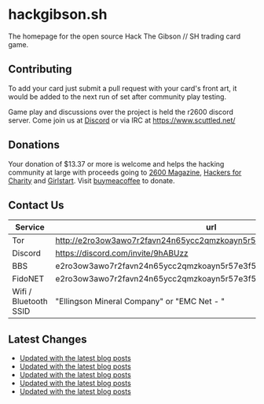 # hackgibson.sh
The homepage for the open source Hack The Gibson // SH trading card game.


## Contributing

To add your card just submit a pull request with your card's front art, it would be added to the next run of set after community play testing.

Game play and discussions over the project is held the r2600 discord server. Come join us at [Discord](https://discord.com/invite/9hABUzz) or via IRC at https://www.scuttled.net/


## Donations

Your donation of $13.37 or more is welcome and helps the hacking community at large with proceeds going to [2600 Magazine](https://2600.com/), [Hackers for Charity](https://hackersforcharity.org) and [Girlstart](https://girlstart.org).  Visit [buymeacoffee](https://www.buymeacoffee.com/hackgibson.sh) to donate.


## Contact Us

Service | url
-|-
Tor | http://e2ro3ow3awo7r2favn24n65ycc2qmzkoayn5r57e3f56nvjwdcgg32ad.onion
Discord | https://discord.com/invite/9hABUzz
BBS | e2ro3ow3awo7r2favn24n65ycc2qmzkoayn5r57e3f56nvjwdcgg32ad.onion:23
FidoNET | e2ro3ow3awo7r2favn24n65ycc2qmzkoayn5r57e3f56nvjwdcgg32ad.onion:24554
Wifi / Bluetooth SSID | "Ellingson Mineral Company" or "EMC Net - <fidonet address>"

## Latest Changes
<!-- BLOG-POST-LIST:START -->
- [Updated with the latest blog posts](https://github.com/DFW2600/hackgibson.sh/commit/1c141ce962a931bca2e86a15baba2206535ab781)
- [Updated with the latest blog posts](https://github.com/DFW2600/hackgibson.sh/commit/7490aceab8268e0116ccb3ad5a4cc1f0db74cc31)
- [Updated with the latest blog posts](https://github.com/DFW2600/hackgibson.sh/commit/2765e20e88e715aeb07b5c49668062d15c35c6f4)
- [Updated with the latest blog posts](https://github.com/DFW2600/hackgibson.sh/commit/2e5c9dc2f9241e8d205150b8f1da4c68ac95732a)
- [Updated with the latest blog posts](https://github.com/DFW2600/hackgibson.sh/commit/51bcb37976ff6103ef4c722b7dd0883b774f3e14)
<!-- BLOG-POST-LIST:END -->
